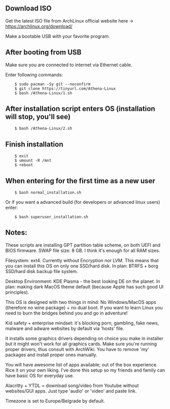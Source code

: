 ## Download ISO

Get the latest ISO file from ArchLinux official website here -> https://archlinux.org/download/

Make a bootable USB with your favorite program.

## After booting from USB

Make sure you are connected to internet via Ethernet cable.

Enter following commands:

        $ sudo pacman -Sy git --noconfirm
        $ git clone https://tinyurl.com/Athena-Linux
        $ bash /Athena-Linux/1.sh

## After installation script enters OS (installation will stop, you'll see)

        $ bash /Athena-Linux/2.sh

## Finish installation

        $ exit
        $ umount -R /mnt
        $ reboot

## When entering for the first time as a new user

        $ bash normal_installation.sh

Or if you want a advanced build (for developers or advanced linux users) enter:

        $ bash superuser_installation.sh

## Notes:

These scripts are installing GPT partition table scheme, on both UEFI and BIOS firmware.
SWAP file size: 8 GB. I think it's enough for all RAM sizes.

Filesystem: ext4. Currently without Encryption nor LVM. 
This means that you can install this OS on only one SSD/hard disk.
In plan: BTRFS + borg SSD/hard disk backup file system.

Desktop Environment: KDE Plasma - the best looking DE on the planet.
In plan: making dark MacOS theme default (because Apple has such good UI principles).

This OS is designed with two things in mind: No Windows/MacOS apps (therefore no wine package) + no dual boot. 
If you want to learn Linux you need to burn the bridges behind you and go in adventure!

Kid safety + enterprise mindset: it's blocking porn, gambling, fake news, malware and adware websites by default via 'hosts' file.

It installs some graphics drivers depending on choice you make in installer but it might won't work for all graphics cards. 
Make sure you're running proper drivers, thus consult with ArchWiki. 
You have to remove 'my' packages and install proper ones manually.

You will have awesome list of apps available; out of the box experience. 
Rice it on your own liking. 
I've done this setup so my friends and family can have basic OS for everyday use.

Alacritty + YTDL = download song/video from Youtube without websites/GUI apps. Just type 'audio' or 'video' and paste link.

Timezone is set to Europe/Belgrade by default.
